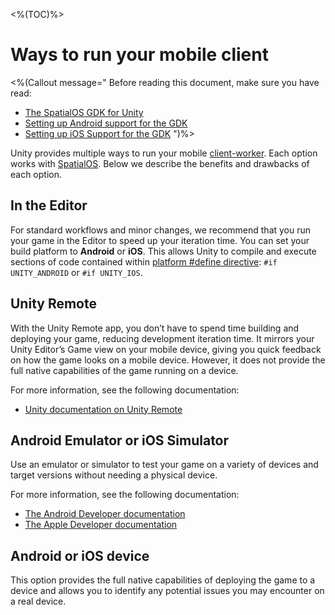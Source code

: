 <%(TOC)%>

# Ways to run your mobile client

<%(Callout message="
Before reading this document, make sure you have read:

  * [The SpatialOS GDK for Unity]({{urlRoot}}/reference/overview)
  * [Setting up Android support for the GDK]({{urlRoot}}/modules/mobile/setup-android)
  * [Setting up iOS Support for the GDK]({{urlRoot}}/modules/mobile/setup-ios)
")%>

Unity provides multiple ways to run your mobile [client-worker]({{urlRoot}}/reference/glossary#client-worker). Each option works with [SpatialOS]({{urlRoot}}/reference/glossary#spatialos-runtime). Below we describe the benefits and drawbacks of each option.

## In the Editor

For standard workflows and minor changes, we recommend that you run your game in the Editor to speed up your iteration time. You can set your build platform to **Android** or **iOS**. This allows Unity to compile and execute sections of code contained within [platform #define directive](https://docs.unity3d.com/Manual/PlatformDependentCompilation.html): `#if UNITY_ANDROID` or `#if UNITY_IOS`.

## Unity Remote

With the Unity Remote app, you don’t have to spend time building and deploying your game, reducing development iteration time. It mirrors your Unity Editor’s Game view on your mobile device, giving you quick feedback on how the game looks on a mobile device. However, it does not provide the full native capabilities of the game running on a device.

For more information, see the following documentation:

* [Unity documentation on Unity Remote](https://docs.unity3d.com/Manual/UnityRemote5.html)

## Android Emulator or iOS Simulator

Use an emulator or simulator to test your game on a variety of devices and target versions without needing a physical device.

For more information, see the following documentation:

* [The Android Developer documentation](https://developer.android.com/studio/run/emulator)
* [The Apple Developer documentation](https://developer.apple.com/library/archive/documentation/IDEs/Conceptual/simulator_help_topics/Chapter/Chapter.html)

## Android or iOS device

This option provides the full native capabilities of deploying the game to a device and allows you to identify any potential issues you may encounter on a real device.